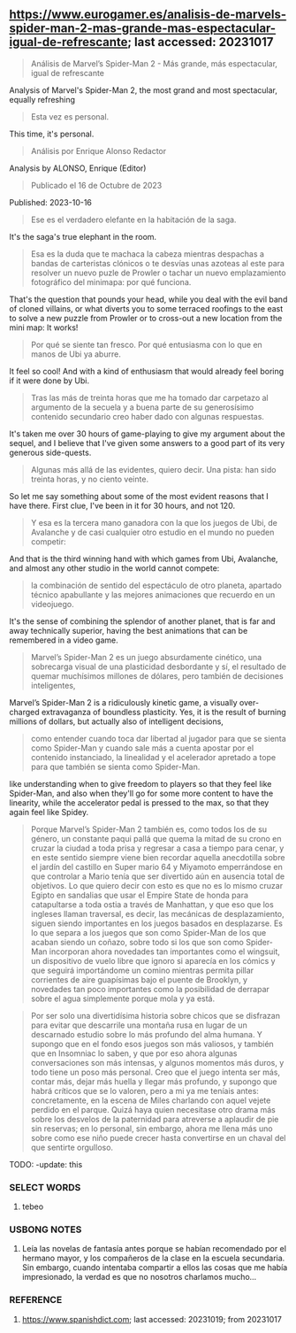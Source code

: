 ## https://www.eurogamer.es/analisis-de-marvels-spider-man-2-mas-grande-mas-espectacular-igual-de-refrescante; last accessed: 20231017

> Análisis de Marvel’s Spider-Man 2 - Más grande, más espectacular, igual de refrescante

Analysis of Marvel's Spider-Man 2, the most grand and most spectacular, equally refreshing

> Esta vez es personal.

This time, it's personal.

> Análisis por Enrique Alonso Redactor

Analysis by ALONSO, Enrique (Editor)

> Publicado el 16 de Octubre de 2023

Published: 2023-10-16

> Ese es el verdadero elefante en la habitación de la saga. 

It's the saga's true elephant in the room.

> Esa es la duda que te machaca la cabeza mientras despachas a bandas de carteristas clónicos o te desvías unas azoteas al este para resolver un nuevo puzle de Prowler o tachar un nuevo emplazamiento fotográfico del minimapa: por qué funciona. 

That's the question that pounds your head, while you deal with the evil band of cloned villains, or what diverts you to some terraced roofings to the east to solve a new puzzle from Prowler or to cross-out a new location from the mini map: It works!

> Por qué se siente tan fresco. Por qué entusiasma con lo que en manos de Ubi ya aburre. 

It feel so cool! And with a kind of enthusiasm that would already feel boring if it were done by Ubi.

> Tras las más de treinta horas que me ha tomado dar carpetazo al argumento de la secuela y a buena parte de su generosísimo contenido secundario creo haber dado con algunas respuestas. 

It's taken me over 30 hours of game-playing to give my argument about the sequel, and I believe that I've given some answers to a good part of its very generous side-quests.

> Algunas más allá de las evidentes, quiero decir. Una pista: han sido treinta horas, y no ciento veinte. 

So let me say something about some of the most evident reasons that I have there. First clue, I've been in it for 30 hours, and not 120.

> Y esa es la tercera mano ganadora con la que los juegos de Ubi, de Avalanche y de casi cualquier otro estudio en el mundo no pueden competir: 

And that is the third winning hand with which games from Ubi, Avalanche, and almost any other studio in the world cannot compete:

> la combinación de sentido del espectáculo de otro planeta, apartado técnico apabullante y las mejores animaciones que recuerdo en un videojuego. 

It's the sense of combining the splendor of another planet, that is far and away technically superior, having the best animations that can be remembered in a video game.

> Marvel’s Spider-Man 2 es un juego absurdamente cinético, una sobrecarga visual de una plasticidad desbordante y sí, el resultado de quemar muchísimos millones de dólares, pero también de decisiones inteligentes, 

Marvel’s Spider-Man 2 is a ridiculously kinetic game, a visually over-charged extravaganza of boundless plasticity. Yes, it is the result of burning millions of dollars, but actually also of intelligent decisions,

> como entender cuando toca dar libertad al jugador para que se sienta como Spider-Man y cuando sale más a cuenta apostar por el contenido instanciado, la linealidad y el acelerador apretado a tope para que también se sienta como Spider-Man. 

like understanding when to give freedom to players so that they feel like Spider-Man, and also when they'll go for some more content to have the linearity, while the accelerator pedal is pressed to the max, so that they again feel like Spidey.

 
> Porque Marvel’s Spider-Man 2 también es, como todos los de su género, un constante paqui pallá que quema la mitad de su crono en cruzar la ciudad a toda prisa y regresar a casa a tiempo para cenar, y en este sentido siempre viene bien recordar aquella anecdotilla sobre el jardín del castillo en Super mario 64 y Miyamoto emperrándose en que controlar a Mario tenía que ser divertido aún en ausencia total de objetivos. Lo que quiero decir con esto es que no es lo mismo cruzar Egipto en sandalias que usar el Empire State de honda para catapultarse a toda ostia a través de Manhattan, y que eso que los ingleses llaman traversal, es decir, las mecánicas de desplazamiento, siguen siendo importantes en los juegos basados en desplazarse. Es lo que separa a los juegos que son como Spider-Man de los que acaban siendo un coñazo, sobre todo si los que son como Spider-Man incorporan ahora novedades tan importantes como el wingsuit, un dispositivo de vuelo libre que ignoro si aparecía en los cómics y que seguirá importándome un comino mientras permita pillar corrientes de aire guapísimas bajo el puente de Brooklyn, y novedades tan poco importantes como la posibilidad de derrapar sobre el agua simplemente porque mola y ya está. 

> Por ser solo una divertidísima historia sobre chicos que se disfrazan para evitar que descarrile una montaña rusa en lugar de un descarnado estudio sobre lo más profundo del alma humana. Y supongo que en el fondo esos juegos son más valiosos, y también que en Insomniac lo saben, y que por eso ahora algunas conversaciones son más intensas, y algunos momentos más duros, y todo tiene un poso más personal. Creo que el juego intenta ser más, contar más, dejar más huella y llegar más profundo, y supongo que habrá críticos que se lo valoren, pero a mi ya me teníais antes: concretamente, en la escena de Miles charlando con aquel vejete perdido en el parque. Quizá haya quien necesitase otro drama más sobre los desvelos de la paternidad para atreverse a aplaudir de pie sin reservas; en lo personal, sin embargo, ahora me llena más uno sobre como ese niño puede crecer hasta convertirse en un chaval del que sentirte orgulloso. 

TODO: -update: this

### SELECT WORDS

1) tebeo

### USBONG NOTES

1) Leía las novelas de fantasía antes porque se habían recomendado por el hermano mayor, y los compañeros de la clase en la escuela secundaria. Sin embargo, cuando intentaba compartir a ellos las cosas que me había impresionado, la verdad es que no nosotros charlamos mucho...


### REFERENCE

1) https://www.spanishdict.com; last accessed: 20231019; from 20231017
